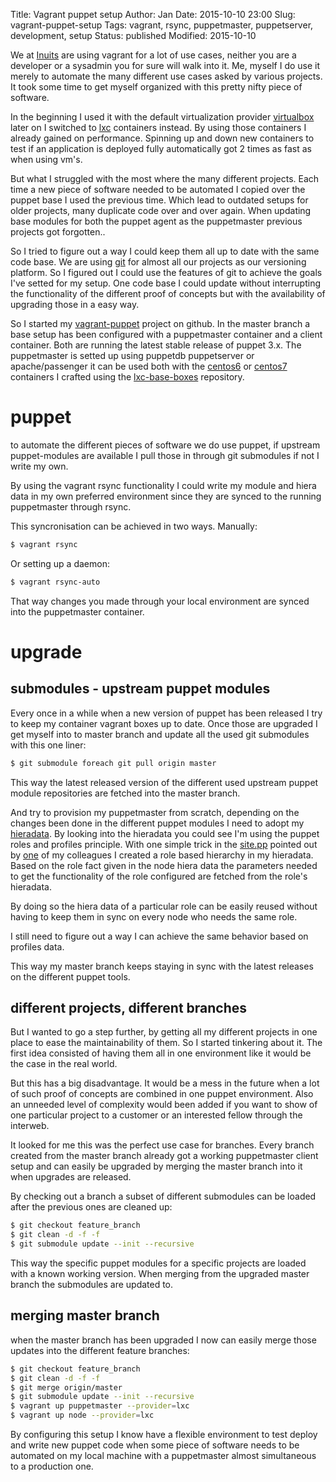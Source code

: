 Title:       Vagrant puppet setup
Author:      Jan
Date: 	     2015-10-10 23:00
Slug:	     vagrant-puppet-setup
Tags: 	     vagrant, rsync, puppetmaster, puppetserver, development, setup
Status:      published
Modified:    2015-10-10

We at [Inuits](https://inuits.eu) are using vagrant for a lot of use cases, neither you are a developer or a sysadmin you for sure will walk into it. Me, myself I do use it merely to automate the many different use cases asked by various projects. It took some time to get myself organized with this pretty nifty piece of software.

In the beginning I used it with the default virtualization provider [virtualbox](https://virtualbox.org) later on I switched to [lxc]({filename}/vagrant-setup.html) containers instead. By using those containers I already gained on performance. Spinning up and down new containers to test if an application is deployed fully automatically got 2 times as fast as when using vm's.

But what I struggled with the most where the many different projects. Each time a new piece of software needed to be automated I copied over the puppet base I used the previous time. Which lead to outdated setups for older projects, many duplicate code over and over again. When updating base modules for both the puppet agent as the puppetmaster previous projects got forgotten..

So I tried to figure out a way I could keep them all up to date with the same code base. We are using [git](https://git.org) for almost all our projects as our versioning platform. So I figured out I could use the features of git to achieve the goals I've setted for my setup. One code base I could update without interrupting the functionality of the different proof of concepts but with the availability of upgrading those in a easy way.

So I started my [vagrant-puppet](https://github.com/visibilityspots/vagrant-puppet.git) project on github. In the master branch a base setup has been configured with a puppetmaster container and a client container. Both are running the latest stable release of puppet 3.x. The puppetmaster is setted up using puppetdb puppetserver or apache/passenger it can be used both with the [centos6](https://atlas.hashicorp.com/visibilityspots/boxes/centos-6.x-puppet-3.x) or [centos7](https://atlas.hashicorp.com/visibilityspots/boxes/centos-7.x-puppet-3.x) containers I crafted using the [lxc-base-boxes](https://github.com/visibilityspots/vagrant-lxc-base-boxes) repository.

# puppet

to automate the different pieces of software we do use puppet, if upstream puppet-modules are available I pull those in through git submodules if not I write my own.

By using the vagrant rsync functionality I could write my module and hiera data in my own preferred environment since they are synced to the running puppetmaster through rsync.

This syncronisation can be achieved in two ways. Manually:

```bash
$ vagrant rsync
```

Or setting up a daemon:

```bash
$ vagrant rsync-auto
```

That way changes you made through your local environment are synced into the puppetmaster container.

# upgrade

## submodules - upstream puppet modules

Every once in a while when a new version of puppet has been released I try to keep my container vagrant boxes up to date. Once those are upgraded I get myself into to master branch and update all the used git submodules with this one liner:

```bash
$ git submodule foreach git pull origin master
```

This way the latest released version of the different used upstream puppet module repositories are fetched into the master branch.

And try to provision my puppetmaster from scratch, depending on the changes been done in the different puppet modules I need to adopt my [hieradata](https://github.com/visibilityspots/vagrant-puppet/tree/master/hieradata). By looking into the hieradata you could see I'm using the puppet roles and profiles principle. With one simple trick in the [site.pp](https://github.com/visibilityspots/vagrant-puppet/blob/master/puppet/environments/production/manifests/site.pp) pointed out by [one](https://twitter.com/PeetersSimon) of my colleagues I created a role based hierarchy in my hieradata. Based on the role fact given in the node hiera data the parameters needed to get the functionality of the role configured are fetched from the role's hieradata.

By doing so the hiera data of a particular role can be easily reused without having to keep them in sync on every node who needs the same role.

I still need to figure out a way I can achieve the same behavior based on profiles data.

This way my master branch keeps staying in sync with the latest releases on the different puppet tools.

## different projects, different branches

But I wanted to go a step further, by getting all my different projects in one place to ease the maintainability of them. So I started tinkering about it. The first idea consisted of having them all in one environment like it would be the case in the real world.

But this has a big disadvantage. It would be a mess in the future when a lot of such proof of concepts are combined in one puppet environment. Also an unneeded level of complexity would been added if you want to show of one particular project to a customer or an interested fellow through the interweb.

It looked for me this was the perfect use case for branches. Every branch created from the master branch already got a working puppetmaster client setup and can easily be upgraded by merging the master branch into it when upgrades are released.

By checking out a branch a subset of different submodules can be loaded after the previous ones are cleaned up:

```bash
$ git checkout feature_branch
$ git clean -d -f -f
$ git submodule update --init --recursive
```

This way the specific puppet modules for a specific projects are loaded with a known working version. When merging from the upgraded master branch the submodules are updated to.

## merging master branch

when the master branch has been upgraded I now can easily merge those updates into the different feature branches:

```bash
$ git checkout feature_branch
$ git clean -d -f -f
$ git merge origin/master
$ git submodule update --init --recursive
$ vagrant up puppetmaster --provider=lxc
$ vagrant up node --provider=lxc
```

By configuring this setup I know have a flexible environment to test deploy and write new puppet code when some piece of software needs to be automated on my local machine with a puppetmaster almost simultaneous to a production one.
